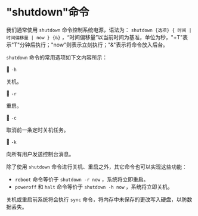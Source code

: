 # "shutdown"命令
我们通常使用 `shutdown` 命令控制系统电源，语法为： `shutdown {选项} { 时间 | 时间偏移量 | now } {&}` ，“时间偏移量”以当前时间为基准，单位为秒，"+T"表示"T"分钟后执行；"now"则表示立刻执行；"&"表示将命令放入后台。

`shutdown` 命令的常用选项如下文内容所示：

🔷 `-h`

关机。

🔷 `-r`

重启。

🔷 `-c`

取消前一条定时关机任务。

🔷 `-k`

向所有用户发送控制台消息。

除了使用 `shutdown` 命令进行关机、重启之外，其它命令也可以实现这些功能：

- `reboot` 命令等价于 `shutdown -r now` ，系统将立即重启。
- `poweroff` 和 `halt` 命令等价于 `shutdown -h now` ，系统将立即关机。

关机或重启前系统将会执行 `sync` 命令，将内存中未保存的更改写入硬盘，以防数据丢失。
